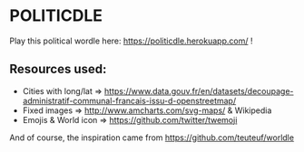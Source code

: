 # POLITICDLE

Play this political wordle here: https://politicdle.herokuapp.com/ !

## Resources used:

- Cities with long/lat => https://www.data.gouv.fr/en/datasets/decoupage-administratif-communal-francais-issu-d-openstreetmap/
- Fixed images => http://www.amcharts.com/svg-maps/ & Wikipedia
- Emojis & World icon => https://github.com/twitter/twemoji

And of course, the inspiration came from https://github.com/teuteuf/worldle
